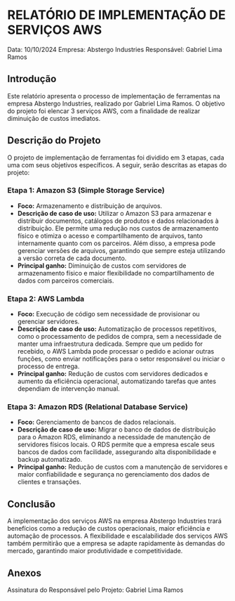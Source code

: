 # RELATÓRIO DE IMPLEMENTAÇÃO DE SERVIÇOS AWS

Data: 10/10/2024
Empresa: Abstergo Industries 
Responsável: Gabriel Lima Ramos

## Introdução
Este relatório apresenta o processo de implementação de ferramentas na empresa Abstergo Industries, realizado por Gabriel Lima Ramos. O objetivo do projeto foi elencar 3 serviços AWS, com a finalidade de realizar diminuição de custos imediatos.

## Descrição do Projeto
O projeto de implementação de ferramentas foi dividido em 3 etapas, cada uma com seus objetivos específicos. A seguir, serão descritas as etapas do projeto:

### Etapa 1: Amazon S3 (Simple Storage Service)
- **Foco:** Armazenamento e distribuição de arquivos.
- **Descrição de caso de uso:** Utilizar o Amazon S3 para armazenar e distribuir documentos, catálogos de produtos e dados relacionados à distribuição. Ele permite uma redução nos custos de armazenamento físico e otimiza o acesso e compartilhamento de arquivos, tanto internamente quanto com os parceiros. Além disso, a empresa pode gerenciar versões de arquivos, garantindo que sempre esteja utilizando a versão correta de cada documento.
- **Principal ganho:** Diminuição de custos com servidores de armazenamento físico e maior flexibilidade no compartilhamento de dados com parceiros comerciais.

### Etapa 2: AWS Lambda
- **Foco:** Execução de código sem necessidade de provisionar ou gerenciar servidores.
- **Descrição de caso de uso:** Automatização de processos repetitivos, como o processamento de pedidos de compra, sem a necessidade de manter uma infraestrutura dedicada. Sempre que um pedido for recebido, o AWS Lambda pode processar o pedido e acionar outras funções, como enviar notificações para o setor responsável ou iniciar o processo de entrega.
- **Principal ganho:** Redução de custos com servidores dedicados e aumento da eficiência operacional, automatizando tarefas que antes dependiam de intervenção manual.

### Etapa 3: Amazon RDS (Relational Database Service)
- **Foco:** Gerenciamento de bancos de dados relacionais.
- **Descrição de caso de uso:** Migrar o banco de dados de distribuição para o Amazon RDS, eliminando a necessidade de manutenção de servidores físicos locais. O RDS permite que a empresa escale seus bancos de dados com facilidade, assegurando alta disponibilidade e backup automatizado.
- **Principal ganho:** Redução de custos com a manutenção de servidores e maior confiabilidade e segurança no gerenciamento dos dados de clientes e transações.

## Conclusão

A implementação dos serviços AWS na empresa Abstergo Industries trará benefícios como a redução de custos operacionais, maior eficiência e automação de processos. A flexibilidade e escalabilidade dos serviços AWS também permitirão que a empresa se adapte rapidamente às demandas do mercado, garantindo maior produtividade e competitividade.

## Anexos

Assinatura do Responsável pelo Projeto:
Gabriel Lima Ramos